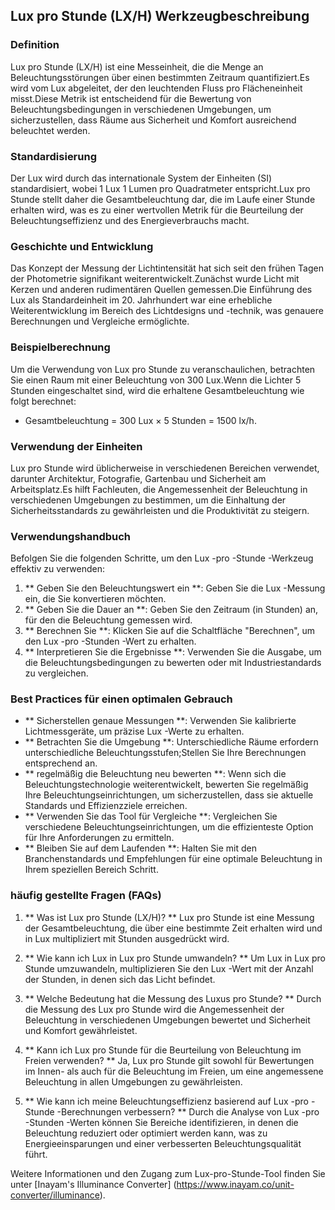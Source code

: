 ## Lux pro Stunde (LX/H) Werkzeugbeschreibung

### Definition
Lux pro Stunde (LX/H) ist eine Messeinheit, die die Menge an Beleuchtungsstörungen über einen bestimmten Zeitraum quantifiziert.Es wird vom Lux abgeleitet, der den leuchtenden Fluss pro Flächeneinheit misst.Diese Metrik ist entscheidend für die Bewertung von Beleuchtungsbedingungen in verschiedenen Umgebungen, um sicherzustellen, dass Räume aus Sicherheit und Komfort ausreichend beleuchtet werden.

### Standardisierung
Der Lux wird durch das internationale System der Einheiten (SI) standardisiert, wobei 1 Lux 1 Lumen pro Quadratmeter entspricht.Lux pro Stunde stellt daher die Gesamtbeleuchtung dar, die im Laufe einer Stunde erhalten wird, was es zu einer wertvollen Metrik für die Beurteilung der Beleuchtungseffizienz und des Energieverbrauchs macht.

### Geschichte und Entwicklung
Das Konzept der Messung der Lichtintensität hat sich seit den frühen Tagen der Photometrie signifikant weiterentwickelt.Zunächst wurde Licht mit Kerzen und anderen rudimentären Quellen gemessen.Die Einführung des Lux als Standardeinheit im 20. Jahrhundert war eine erhebliche Weiterentwicklung im Bereich des Lichtdesigns und -technik, was genauere Berechnungen und Vergleiche ermöglichte.

### Beispielberechnung
Um die Verwendung von Lux pro Stunde zu veranschaulichen, betrachten Sie einen Raum mit einer Beleuchtung von 300 Lux.Wenn die Lichter 5 Stunden eingeschaltet sind, wird die erhaltene Gesamtbeleuchtung wie folgt berechnet:
- Gesamtbeleuchtung = 300 Lux × 5 Stunden = 1500 lx/h.

### Verwendung der Einheiten
Lux pro Stunde wird üblicherweise in verschiedenen Bereichen verwendet, darunter Architektur, Fotografie, Gartenbau und Sicherheit am Arbeitsplatz.Es hilft Fachleuten, die Angemessenheit der Beleuchtung in verschiedenen Umgebungen zu bestimmen, um die Einhaltung der Sicherheitsstandards zu gewährleisten und die Produktivität zu steigern.

### Verwendungshandbuch
Befolgen Sie die folgenden Schritte, um den Lux -pro -Stunde -Werkzeug effektiv zu verwenden:
1. ** Geben Sie den Beleuchtungswert ein **: Geben Sie die Lux -Messung ein, die Sie konvertieren möchten.
2. ** Geben Sie die Dauer an **: Geben Sie den Zeitraum (in Stunden) an, für den die Beleuchtung gemessen wird.
3. ** Berechnen Sie **: Klicken Sie auf die Schaltfläche "Berechnen", um den Lux -pro -Stunden -Wert zu erhalten.
4. ** Interpretieren Sie die Ergebnisse **: Verwenden Sie die Ausgabe, um die Beleuchtungsbedingungen zu bewerten oder mit Industriestandards zu vergleichen.

### Best Practices für einen optimalen Gebrauch
- ** Sicherstellen genaue Messungen **: Verwenden Sie kalibrierte Lichtmessgeräte, um präzise Lux -Werte zu erhalten.
- ** Betrachten Sie die Umgebung **: Unterschiedliche Räume erfordern unterschiedliche Beleuchtungsstufen;Stellen Sie Ihre Berechnungen entsprechend an.
- ** regelmäßig die Beleuchtung neu bewerten **: Wenn sich die Beleuchtungstechnologie weiterentwickelt, bewerten Sie regelmäßig Ihre Beleuchtungseinrichtungen, um sicherzustellen, dass sie aktuelle Standards und Effizienzziele erreichen.
- ** Verwenden Sie das Tool für Vergleiche **: Vergleichen Sie verschiedene Beleuchtungseinrichtungen, um die effizienteste Option für Ihre Anforderungen zu ermitteln.
- ** Bleiben Sie auf dem Laufenden **: Halten Sie mit den Branchenstandards und Empfehlungen für eine optimale Beleuchtung in Ihrem speziellen Bereich Schritt.

### häufig gestellte Fragen (FAQs)

1. ** Was ist Lux pro Stunde (LX/H)? **
Lux pro Stunde ist eine Messung der Gesamtbeleuchtung, die über eine bestimmte Zeit erhalten wird und in Lux multipliziert mit Stunden ausgedrückt wird.

2. ** Wie kann ich Lux in Lux pro Stunde umwandeln? **
Um Lux in Lux pro Stunde umzuwandeln, multiplizieren Sie den Lux -Wert mit der Anzahl der Stunden, in denen sich das Licht befindet.

3. ** Welche Bedeutung hat die Messung des Luxus pro Stunde? **
Durch die Messung des Lux pro Stunde wird die Angemessenheit der Beleuchtung in verschiedenen Umgebungen bewertet und Sicherheit und Komfort gewährleistet.

4. ** Kann ich Lux pro Stunde für die Beurteilung von Beleuchtung im Freien verwenden? **
Ja, Lux pro Stunde gilt sowohl für Bewertungen im Innen- als auch für die Beleuchtung im Freien, um eine angemessene Beleuchtung in allen Umgebungen zu gewährleisten.

5. ** Wie kann ich meine Beleuchtungseffizienz basierend auf Lux -pro -Stunde -Berechnungen verbessern? **
Durch die Analyse von Lux -pro -Stunden -Werten können Sie Bereiche identifizieren, in denen die Beleuchtung reduziert oder optimiert werden kann, was zu Energieeinsparungen und einer verbesserten Beleuchtungsqualität führt.

Weitere Informationen und den Zugang zum Lux-pro-Stunde-Tool finden Sie unter [Inayam's Illuminance Converter] (https://www.inayam.co/unit-converter/illuminance).